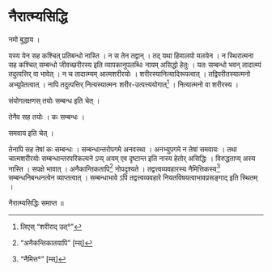 # नैरात्म्यसिद्धि

नमो बुद्धाय ।

यस्य येन सह कश्चित् प्रतिबन्धो नास्ति । न स तेन तद्वान् । तद् यथा हिमालयो मलयेन । न स्थिरात्मना सह कश्चित् सम्बन्धो जीवच्छरीरस्य इति व्यापकानुपलब्धिः नायम् असिद्धो हेतुः । यतः सम्बन्धो भवन् तादात्म्यं तदुत्पत्तिर् वा भावेत् । न च तादात्म्यम् आत्मशरीरयोः । शरीरस्यानित्यादिरूपत्वात् । तद्विपरीतस्यात्मनो अभ्युपेतत्वात् । नापि तदुत्पत्तिर् नित्यस्यात्मनः शरीर-उत्पत्त्ययोगात्[^1] । नित्यात्मनो वा शरीरस्य ।

[^1]: लिएस् “शरीराद् उत्°”


संयोगलक्षणस् तयोः सम्बन्ध इति चेत् ।

तेनैव सह तयोः । कः सम्बन्धः ।

समवाय इति चेत् ।

तेनापि सह तेषां कः सम्बन्धः । सम्बन्धान्तरोपगमे अनवस्था । अनभ्युपगमे न तेषां समवायः । तथा चात्मशरीरयोः सम्बन्धान्तरपरिकल्पने ऽप्य् अयम् एव दृष्टान्त इति नास्य हेतोर् असिद्धिः । विरुद्धताप्य् अस्य नास्ति । सपक्षे भावात् । अनैकान्तिकतापि[^2] नोपदृश्यते । तद्वत्त्वव्यवहारस्य नैमित्तिकस्य[^3] सम्बन्धनिबन्धनत्वेन व्याप्तत्वात् । सम्बन्धाभावे ऽपि तद्वत्त्वव्यवहारे नियतविषयत्वाभावप्रसङ्गाद् इति स्थितम् ।

[^2]: “अनैकन्तिकातयापि”  \[म्स्\] 


[^3]: “नैमित्त°”  \[म्स्\] 


नैरात्म्यसिद्धिः समाप्त ॥
